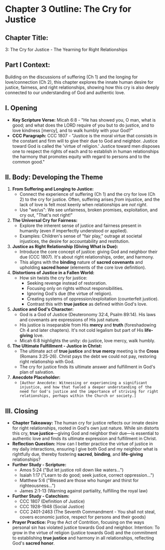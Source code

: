 # Chapter 3 Outline: The Cry for Justice

## Chapter Title:
3: The Cry for Justice - The Yearning for Right Relationships

## Part I Context:
Building on the discussions of suffering (Ch 1) and the longing for love/connection (Ch 2), this chapter explores the innate human desire for justice, fairness, and right relationships, showing how this cry is also deeply connected to our understanding of God and authentic love.

## I. Opening

*   **Key Scripture Verse:** Micah 6:8 - "He has showed you, O man, what is good; and what does the LORD require of you but to do justice, and to love kindness [mercy], and to walk humbly with your God?"
*   **CCC Paragraph:** CCC 1807 - "Justice is the moral virtue that consists in the constant and firm will to give their due to God and neighbor. Justice toward God is called the 'virtue of religion.' Justice toward men disposes one to respect the rights of each and to establish in human relationships the harmony that promotes equity with regard to persons and to the common good."

## II. Body: Developing the Theme

1.  **From Suffering and Longing to Justice:**
    *   Connect the experience of suffering (Ch 1) and the cry for love (Ch 2) to the cry for justice. Often, suffering arises *from* injustice, and the lack of love is felt most keenly when relationships are *not right*.
    *   Use "we/us": We see unfairness, broken promises, exploitation, and cry out, "That's not right!"
2.  **The Universal Cry for Fairness:**
    *   Explore the inherent sense of justice and fairness present in humanity (even if imperfectly understood or applied).
    *   Examples: Children's sense of "fair play," outrage at societal injustices, the desire for accountability and restitution.
3.  **Justice as Right Relationship (Giving What is Due):**
    *   Introduce the core concept of justice: giving God and neighbor their due (CCC 1807). It's about right relationships, order, and harmony.
    *   This aligns with the **binding** nature of **sacred covenants** and upholding **sacred honor** (elements of the core love definition).
4.  **Distortions of Justice in a Fallen World:**
    *   How sin twists the cry for justice:
        *   Seeking revenge instead of restoration.
        *   Focusing only on rights without responsibilities.
        *   Ignoring God's due (the virtue of religion).
        *   Creating systems of oppression/exploitation (counterfeit justice).
        *   Contrast this with **true justice** as defined within God's love.
5.  **Justice and God's Character:**
    *   God is a God of Justice (Deuteronomy 32:4, Psalm 89:14). His laws and covenants are expressions of His just nature.
    *   His justice is inseparable from His **mercy** and **truth** (foreshadowing Ch 4 and later chapters). It's not cold legalism but part of His **life-giving** love.
    *   Micah 6:8 highlights the unity: do justice, love mercy, walk humbly.
6.  **The Ultimate Fulfillment - Justice in Christ:**
    *   The ultimate act of **true justice** and **true mercy** meeting is the **Cross** (Romans 3:25-26). Christ pays the debt we could not pay, restoring right relationship with God.
    *   The cry for justice finds its ultimate answer and fulfillment in God's plan of salvation.
7.  **Anecdote Placeholder:**
    *   `[Author Anecdote: Witnessing or experiencing a significant injustice, and how that fueled a deeper understanding of the need for God's justice and the importance of striving for right relationships, perhaps within the Church or society.]`

## III. Closing

*   **Chapter Takeaway:** The human cry for justice reflects our innate desire for right relationships, rooted in God's own just nature. While sin distorts this cry, **true justice**—giving God and neighbor their due—is essential to authentic love and finds its ultimate expression and fulfillment in Christ.
*   **Reflection Question:** How can I better practice the virtue of justice in my daily interactions, ensuring I give both God and my neighbor what is rightfully due, thereby fostering **sacred**, **binding**, and **life-giving** relationships?
*   **Further Study - Scripture:**
    *   Amos 5:24 ("But let justice roll down like waters...")
    *   Isaiah 1:17 ("Learn to do good; seek justice, correct oppression...")
    *   Matthew 5:6 ("Blessed are those who hunger and thirst for righteousness...")
    *   James 2:1-13 (Warning against partiality, fulfilling the royal law)
*   **Further Study - Catechism:**
    *   CCC 1807 (Definition of Justice)
    *   CCC 1928-1948 (Social Justice)
    *   CCC 2401-2463 (The Seventh Commandment - You shall not steal, covers economic justice, respect for persons and their goods)
*   **Prayer Practice:** Pray the Act of Contrition, focusing on the ways personal sin has violated justice towards God and neighbor. Intention: To grow in the virtue of religion (justice towards God) and the commitment to establishing **true justice** and harmony in all relationships, reflecting God's **sacred honor**.

